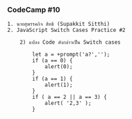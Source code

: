 ### CodeCamp #10
    1. นายสุพรรคกิจ สิทธิ (Supakkit Sitthi)
    2. JavaScript Switch Cases Practice #2

        2) แปลง Code ดังกล่าวเป็น Switch cases

            let a = +prompt('a?','');
            if (a == 0) {
                alert(0);
            }
            if (a == 1) {
                alert(1);
            }
            if ( a == 2 || a == 3) {
                alert( '2,3' );
            }